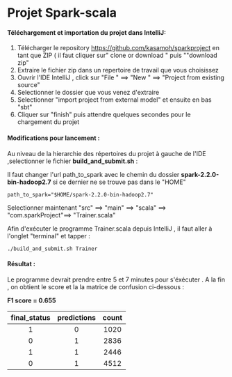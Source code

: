 
# Projet Spark-scala #

#### Téléchargement et importation du projet dans IntelliJ:

1. Télécharger le repository https://github.com/kasamoh/sparkproject en tant que ZIP  ( il faut cliquer sur" clone or download " puis ""download zip"
2. Extraire le fichier zip dans un repertoire de travail que vous choisissez 
3. Ouvrir l'IDE IntelliJ , click sur "File " ==> "New " ==> "Project from existing source"
4. Selectionner le dossier que vous venez d'extraire 
5. Selectionner "import project from external model" et ensuite en bas "sbt"
6. Cliquer sur "finish" puis attendre quelques secondes pour le chargement du projet

#### Modifications pour lancement :
Au niveau de la hierarchie des répertoires du projet à gauche de l'IDE ,selectionner le fichier **build_and_submit.sh** :

Il faut changer l'url path_to_spark avec le chemin du dossier **spark-2.2.0-bin-hadoop2.7**  si ce dernier ne se trouve pas dans le "HOME"
```
path_to_spark="$HOME/spark-2.2.0-bin-hadoop2.7"
```

Selectionner maintenant "src" ==> "main" ==> "scala" ==> "com.sparkProject"==> "Trainer.scala"

Afin d'exécuter le programme Trainer.scala depuis IntelliJ , il faut aller à l'onglet "terminal" et tapper : 

```
./build_and_submit.sh Trainer
```

#### Résultat : 

Le programme devrait prendre entre 5 et 7 minutes pour s'éxécuter . A la fin , on obtient le score et la la matrice de confusion ci-dessous : 

**F1 score = 0.655**


| final_status | predictions | count |
|:---------:|:-----------:|:-------:|
| 1         | 0           |   1020  |
| 0         | 1           |   2836  |
| 1         | 1           |   2446  |
| 0         | 1           |   4512  |

